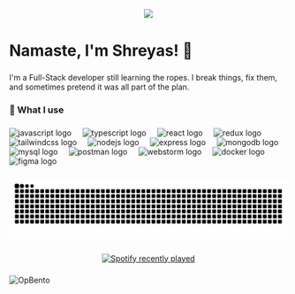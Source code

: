 <div align="center">
  <img height="" src="https://i.pinimg.com/736x/e3/43/76/e343768150c5e93b03fd1893a01ac016.jpg"  />
</div>

###

<h1 align="left">Namaste, I'm Shreyas! 🙏</h1>

###

<p align="left">I'm a Full-Stack developer still learning the ropes. I break things, fix them, and sometimes pretend it was all part of the plan.</p>

###

<h3 align="left">🚀 What I use</h3>

###

<div align="left">
  <img src="https://skillicons.dev/icons?i=js" height="40" alt="javascript logo"  />
  <img width="12" />
  <img src="https://skillicons.dev/icons?i=ts" height="40" alt="typescript logo"  />
  <img width="12" />
  <img src="https://skillicons.dev/icons?i=react" height="40" alt="react logo"  />
  <img width="12" />
  <img src="https://skillicons.dev/icons?i=redux" height="40" alt="redux logo"  />
  <img width="12" />
  <img src="https://skillicons.dev/icons?i=tailwind" height="40" alt="tailwindcss logo"  />
  <img width="12" />
  <img src="https://skillicons.dev/icons?i=nodejs" height="40" alt="nodejs logo"  />
  <img width="12" />
  <img src="https://skillicons.dev/icons?i=express" height="40" alt="express logo"  />
  <img width="12" />
  <img src="https://skillicons.dev/icons?i=mongodb" height="40" alt="mongodb logo"  />
  <img width="12" />
  <img src="https://skillicons.dev/icons?i=mysql" height="40" alt="mysql logo"  />
  <img width="12" />
  <img src="https://skillicons.dev/icons?i=postman" height="40" alt="postman logo"  />
  <img width="12" />
  <img src="https://cdn.jsdelivr.net/gh/devicons/devicon/icons/webstorm/webstorm-original.svg" height="40" alt="webstorm logo"  />
  <img width="12" />
  <img src="https://skillicons.dev/icons?i=docker" height="40" alt="docker logo"  />
  <img width="12" />
  <img src="https://skillicons.dev/icons?i=figma" height="40" alt="figma logo"  />
</div>

###

<img src="https://raw.githubusercontent.com/ShreyasDutt/ShreyasDutt/output/snake.svg" alt="Snake animation" />

###

<div align="center">
  <a href="https://open.spotify.com/user/31yyg6dzohxfocifll2bwdrplczm">
    <img src="https://spotify-recently-played-readme.vercel.app/api?user=31yyg6dzohxfocifll2bwdrplczm&count=5&unique=false" alt="Spotify recently played"  />
  </a>
</div>

###

<div align="center">
</div>

###

![OpBento](https://firebasestorage.googleapis.com/v0/b/smartkaksha-fe32c.appspot.com/o/opbento%2FShreyasDuttb2b30.png?alt=media)
